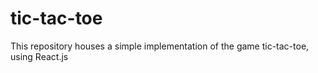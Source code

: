 # tic-tac-toe
This repository houses  a simple implementation of the game tic-tac-toe, using React.js

